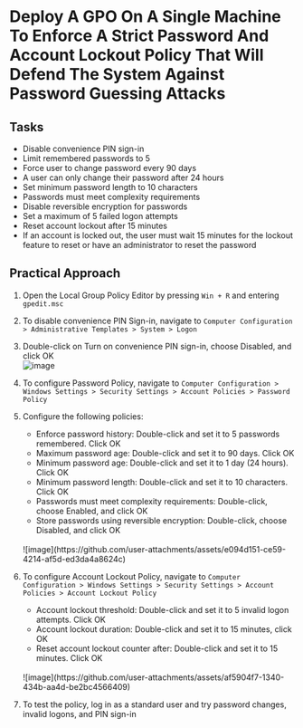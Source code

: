 # Deploy A GPO On A Single Machine To Enforce A Strict Password And Account Lockout Policy That Will Defend The System Against Password Guessing Attacks


## Tasks
- Disable convenience PIN sign-in
- Limit remembered passwords to 5
- Force user to change password every 90 days
- A user can only change their password after 24 hours
- Set minimum password length to 10 characters
- Passwords must meet complexity requirements
- Disable reversible encryption for passwords
- Set a maximum of 5 failed logon attempts
- Reset account lockout after 15 minutes
- If an account is locked out, the user must wait 15 minutes for the lockout feature to reset or have an administrator to reset the password


## Practical Approach
1. Open the Local Group Policy Editor by pressing `Win + R` and entering `gpedit.msc`
2. To disable convenience PIN Sign-in, navigate to `Computer Configuration > Administrative Templates > System > Logon`
3. Double-click on Turn on convenience PIN sign-in, choose Disabled, and click OK <br/>
   ![image](https://github.com/user-attachments/assets/e63820f7-4fc2-4897-a7d7-ec8105653bae)

4. To configure Password Policy, navigate to `Computer Configuration > Windows Settings > Security Settings > Account Policies > Password Policy`
5. Configure the following policies:
   - Enforce password history: Double-click and set it to 5 passwords remembered. Click OK
   - Maximum password age: Double-click and set it to 90 days. Click OK
   - Minimum password age: Double-click and set it to 1 day (24 hours). Click OK
   - Minimum password length: Double-click and set it to 10 characters. Click OK
   - Passwords must meet complexity requirements: Double-click, choose Enabled, and click OK
   - Store passwords using reversible encryption: Double-click, choose Disabled, and click OK
   <br/>
   ![image](https://github.com/user-attachments/assets/e094d151-ce59-4214-af5d-ed3da4a8624c)

6. To configure Account Lockout Policy, navigate to `Computer Configuration > Windows Settings > Security Settings > Account Policies > Account Lockout Policy`
   - Account lockout threshold: Double-click and set it to 5 invalid logon attempts. Click OK
   - Account lockout duration: Double-click and set it to 15 minutes, click OK
   - Reset account lockout counter after: Double-click and set it to 15 minutes. Click OK
   <br/>
   ![image](https://github.com/user-attachments/assets/af5904f7-1340-434b-aa4d-be2bc4566409)

7. To test the policy, log in as a standard user and try password changes, invalid logons, and PIN sign-in
